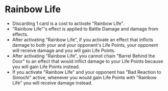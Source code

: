 # Rainbow Life

*   Discarding 1 card is a cost to activate "Rainbow LIfe".
*   "Rainbow Life"'s effect is applied to Battle Damage and damage from effects.
*   After activating "Rainbow Life", if you activate an effect that inflicts damage to both your and your opponent's Life Points, your opponent will receive damage and you will gain Life Points.
*   After activating "Rainbow Life", you cannot chain "Barrel Behind the Door" to an effect that would inflict damage to your Life Points because you will gain Life Points instead.
*   If you activate "Rainbow Life" and your opponent has "Bad Reaction to Simochi" active, whenever you would gain Life Points with "Rainbow Life" you will receive damage instead.
